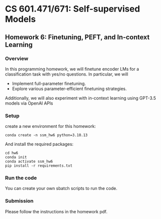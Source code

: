 # CS 601.471/671: Self-supervised Models
## Homework 6: Finetuning, PEFT, and In-context Learning

### Overview
In this programming homework, we will finetune encoder LMs for a classification task with yes/no questions. In
particular, we will
- Implement full-parameter finetuning.
- Explore various parameter-efficient finetuning strategies.

Additionally, we will also experiment with in-context learning using GPT-3.5 models via OpenAI APIs
### Setup
create a new environment for this homework:
```
conda create -n ssm_hw6 python=3.10.13
```

And install the required packages:
```
cd hw6
conda init
conda activate ssm_hw6
pip install -r requirements.txt
```

### Run the code
You can create your own sbatch scripts to run the code.

### Submission
Please follow the instructions in the homework pdf.

